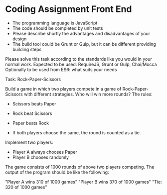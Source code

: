 # Coding Assignment Front End

- The programming language is JavaScript
- The code should be completed by unit tests
- Please describe shortly the advantages and disadvantages of your design
- The build tool could be Grunt or Gulp, but it can be different providing building steps

Please solve this task according to the standards like you would in your normal work.
Expected to be used: RequireJS, Grunt or Gulp, Chai/Mocca
Optionally to be used from ES6: what suits your needs

Task: Rock-Paper-Scissors

Build a game in which two players compete in a game of Rock-Paper-Scissors with different
strategies. Who will win more rounds? The rules:

- Scissors beats Paper
- Rock beat Scissors
- Paper beats Rock

- If both players choose the same, the round is counted as a tie.

Implement two players:

- Player A always chooses Paper
- Player B chooses randomly

The game consists of 1000 rounds of above two players competing. The output of the program
should be like the following:

"Player A wins 310 of 1000 games"
"Player B wins 370 of 1000 games"
"Tie: 320 of 1000 games"
